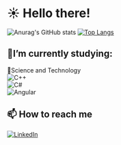 # :sunny: Hello there!  
![Anurag's GitHub stats](https://github-readme-stats.vercel.app/api?username=GFelixH&count_private=true&show_icons=true&theme=blue-green)
[![Top Langs](https://github-readme-stats.vercel.app/api/top-langs/?username=anuraghazra&layout=compact&theme=blue-green)](https://github.com/anuraghazra/github-readme-stats)

## :dolphin:I’m currently studying: 
:dna:Science and Technology  
![C++](https://img.shields.io/badge/C%2B%2B-00599C?style=for-the-badge&logo=c%2B%2B&logoColor=white)     
![C#](https://img.shields.io/badge/C%23-239120?style=for-the-badge&logo=c-sharp&logoColor=white)    
![Angular](https://img.shields.io/badge/Angular-DD0031?style=for-the-badge&logo=angular&logoColor=white)  
   
## 📫 How to reach me   
  [![LinkedIn](https://img.shields.io/badge/LinkedIn-0077B5?style=for-the-badge&logo=linkedin&logoColor=white)](https://www.linkedin.com/in/gabriel-f-622194245/)
 

